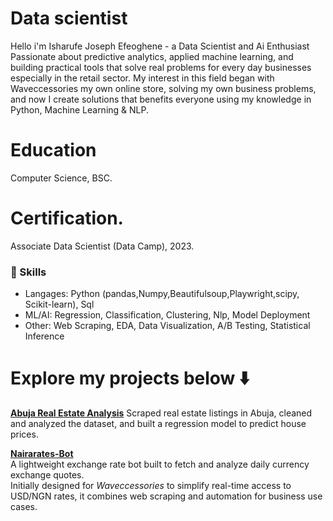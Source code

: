 # Data scientist
Hello i'm Isharufe Joseph Efeoghene - a Data Scientist and Ai Enthusiast Passionate about predictive analytics, applied machine learning, and building practical tools that solve real problems for every day businesses especially in the retail sector. My interest in this field began with Waveccessories my own online store, solving my own business problems, and now I create solutions that benefits everyone using my knowledge in Python, Machine Learning & NLP.

# Education
Computer Science, BSC.

# Certification.
Associate Data Scientist (Data Camp), 2023.

### 🔹 Skills
- Langages: Python (pandas,Numpy,Beautifulsoup,Playwright,scipy, Scikit-learn), Sql
- ML/AI: Regression, Classification, Clustering, Nlp, Model Deployment
- Other: Web Scraping, EDA,  Data Visualization, A/B Testing, Statistical Inference 

#  Explore my projects below ⬇️
  **[Abuja Real Estate Analysis](https://github.com/JosephIsharufe/abuja-housing-data-science)** 
  Scraped real estate listings in Abuja, cleaned and analyzed the dataset, and built a regression model to predict house prices.

   **[Nairarates-Bot](https://github.com/JosephIsharufe/Nairarates-Bot)**  
  A lightweight exchange rate bot built to fetch and analyze daily currency exchange quotes.  
  Initially designed for *Waveccessories* to simplify real-time access to USD/NGN rates, it combines web scraping and automation for business use cases.  

